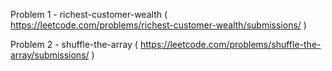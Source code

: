 Problem 1 - richest-customer-wealth ( https://leetcode.com/problems/richest-customer-wealth/submissions/ )

Problem 2 - shuffle-the-array ( https://leetcode.com/problems/shuffle-the-array/submissions/ )
